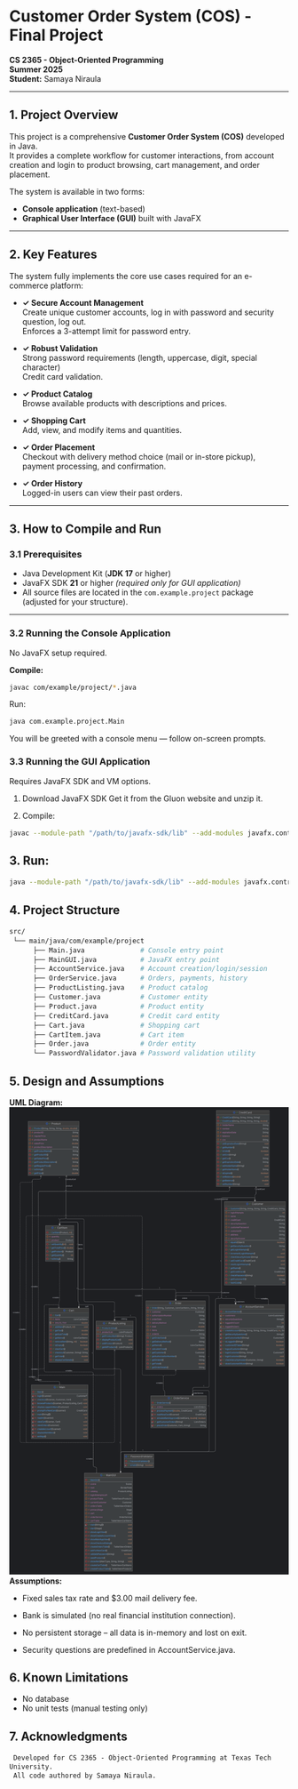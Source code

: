 # Customer Order System (COS) - Final Project
**CS 2365 - Object-Oriented Programming**  
**Summer 2025**  
**Student:** Samaya Niraula

---

## 1. Project Overview
This project is a comprehensive **Customer Order System (COS)** developed in Java.  
It provides a complete workflow for customer interactions, from account creation and login to product browsing, cart management, and order placement.

The system is available in two forms:
- **Console application** (text-based)
- **Graphical User Interface (GUI)** built with JavaFX

---

## 2. Key Features
The system fully implements the core use cases required for an e-commerce platform:

- **✓ Secure Account Management**  
  Create unique customer accounts, log in with password and security question, log out.  
  Enforces a 3-attempt limit for password entry.

- **✓ Robust Validation**  
  Strong password requirements (length, uppercase, digit, special character)  
  Credit card validation.

- **✓ Product Catalog**  
  Browse available products with descriptions and prices.

- **✓ Shopping Cart**  
  Add, view, and modify items and quantities.

- **✓ Order Placement**  
  Checkout with delivery method choice (mail or in-store pickup), payment processing, and confirmation.

- **✓ Order History**  
  Logged-in users can view their past orders.

---

## 3. How to Compile and Run

### 3.1 Prerequisites
- Java Development Kit (**JDK 17** or higher)
- JavaFX SDK **21** or higher *(required only for GUI application)*
- All source files are located in the `com.example.project` package (adjusted for your structure).

---

### 3.2 Running the Console Application
No JavaFX setup required.

**Compile:**
```bash
javac com/example/project/*.java
```
Run:

```bash
java com.example.project.Main
```
You will be greeted with a console menu — follow on-screen prompts.

### 3.3 Running the GUI Application
Requires JavaFX SDK and VM options.

1. Download JavaFX SDK
   Get it from the Gluon website and unzip it.

2. Compile:

```bash
javac --module-path "/path/to/javafx-sdk/lib" --add-modules javafx.controls,javafx.fxml com/example/project/*.java
```
## 3. Run:
```bash
java --module-path "/path/to/javafx-sdk/lib" --add-modules javafx.controls,javafx.fxml com.example.project.MainGUI
```
## 4. Project Structure
```bash
src/
 └── main/java/com/example/project
      ├── Main.java              # Console entry point
      ├── MainGUI.java           # JavaFX entry point
      ├── AccountService.java    # Account creation/login/session
      ├── OrderService.java      # Orders, payments, history
      ├── ProductListing.java    # Product catalog
      ├── Customer.java          # Customer entity
      ├── Product.java           # Product entity
      ├── CreditCard.java        # Credit card entity
      ├── Cart.java              # Shopping cart
      ├── CartItem.java          # Cart item
      ├── Order.java             # Order entity
      └── PasswordValidator.java # Password validation utility
```

## 5. Design and Assumptions


**UML Diagram:**
   ![UML Class Diagram](UML%20-%20classes.png)
 **Assumptions:**
- Fixed sales tax rate and $3.00 mail delivery fee.

- Bank is simulated (no real financial institution connection).

- No persistent storage – all data is in-memory and lost on exit.

- Security questions are predefined in AccountService.java.

## 6. Known Limitations
*   No database
*   No unit tests (manual testing only)

## 7. Acknowledgments
     Developed for CS 2365 - Object-Oriented Programming at Texas Tech University.
     All code authored by Samaya Niraula.

